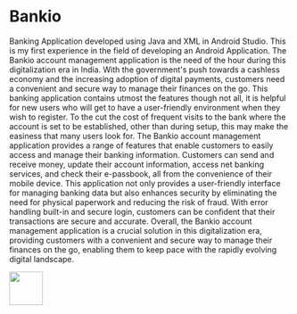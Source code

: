 # Bankio
Banking Application developed using Java and XML in Android Studio. This is my first experience in the field of developing an Android Application. The Bankio account management application is the need of the hour during this digitalization era in India. With the government's push towards a cashless economy and the increasing adoption of digital payments, customers need a convenient and secure way to manage their finances on the go. This banking application contains utmost the features though not all, it is helpful for new users who will get to have a user-friendly environment when they wish to register. To the cut the cost of frequent visits to the bank where the account is set to be established, other than during setup, this may make the easiness that many users look for. The Bankio account management application provides a range of features that enable customers to easily access and manage their banking information. Customers can send and receive money, update their account information, access net banking services, and check their e-passbook, all from the convenience of their mobile device. 
This application not only provides a user-friendly interface for managing banking data but also enhances security by eliminating the need for physical paperwork and reducing the risk of fraud. With error handling built-in and secure login, customers can be confident that their transactions are secure and accurate. 
Overall, the Bankio account management application is a crucial solution in this digitalization era, providing customers with a convenient and secure way to manage their finances on the go, enabling them to keep pace with the rapidly evolving digital landscape.

<img src="[http://url/image.png](https://github.com/ashy06/Bankio/assets/91536260/2f0fdc5c-b876-4878-a065-415174a340f8)https://github.com/ashy06/Bankio/assets/91536260/2f0fdc5c-b876-4878-a065-415174a340f8" height="60" width="60" >
